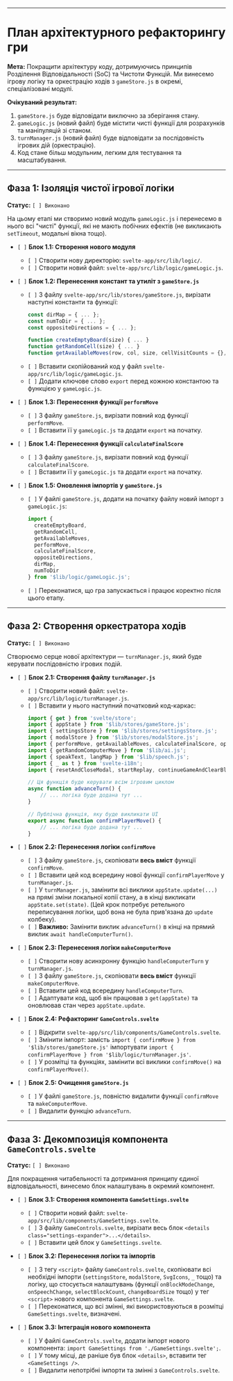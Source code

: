 
---

# План архітектурного рефакторингу гри

**Мета:** Покращити архітектуру коду, дотримуючись принципів Розділення Відповідальності (SoC) та Чистоти Функцій. Ми винесемо ігрову логіку та оркестрацію ходів з `gameStore.js` в окремі, спеціалізовані модулі.

**Очікуваний результат:**
1.  `gameStore.js` буде відповідати виключно за зберігання стану.
2.  `gameLogic.js` (новий файл) буде містити чисті функції для розрахунків та маніпуляцій зі станом.
3.  `turnManager.js` (новий файл) буде відповідати за послідовність ігрових дій (оркестрацію).
4.  Код стане більш модульним, легким для тестування та масштабування.

---

## Фаза 1: Ізоляція чистої ігрової логіки

**Статус:** `[ ] Виконано`

На цьому етапі ми створимо новий модуль `gameLogic.js` і перенесемо в нього всі "чисті" функції, які не мають побічних ефектів (не викликають `setTimeout`, модальні вікна тощо).

*   `[ ]` **Блок 1.1: Створення нового модуля**
    *   `[ ]` Створити нову директорію: `svelte-app/src/lib/logic/`.
    *   `[ ]` Створити новий файл: `svelte-app/src/lib/logic/gameLogic.js`.

*   `[ ]` **Блок 1.2: Перенесення констант та утиліт з `gameStore.js`**
    *   `[ ]` З файлу `svelte-app/src/lib/stores/gameStore.js`, вирізати наступні константи та функції:
        ```javascript
        const dirMap = { ... };
        const numToDir = { ... };
        const oppositeDirections = { ... };

        function createEmptyBoard(size) { ... }
        function getRandomCell(size) { ... }
        function getAvailableMoves(row, col, size, cellVisitCounts = {}, blockOnVisitCount = 0) { ... }
        ```
    *   `[ ]` Вставити скопійований код у файл `svelte-app/src/lib/logic/gameLogic.js`.
    *   `[ ]` Додати ключове слово `export` перед кожною константою та функцією у `gameLogic.js`.

*   `[ ]` **Блок 1.3: Перенесення функції `performMove`**
    *   `[ ]` З файлу `gameStore.js`, вирізати повний код функції `performMove`.
    *   `[ ]` Вставити її у `gameLogic.js` та додати `export` на початку.

*   `[ ]` **Блок 1.4: Перенесення функції `calculateFinalScore`**
    *   `[ ]` З файлу `gameStore.js`, вирізати повний код функції `calculateFinalScore`.
    *   `[ ]` Вставити її у `gameLogic.js` та додати `export` на початку.

*   `[ ]` **Блок 1.5: Оновлення імпортів у `gameStore.js`**
    *   `[ ]` У файлі `gameStore.js`, додати на початку файлу новий імпорт з `gameLogic.js`:
        ```javascript
        import {
          createEmptyBoard,
          getRandomCell,
          getAvailableMoves,
          performMove,
          calculateFinalScore,
          oppositeDirections,
          dirMap,
          numToDir
        } from '$lib/logic/gameLogic.js';
        ```
    *   `[ ]` Переконатися, що гра запускається і працює коректно після цього етапу.

---

## Фаза 2: Створення оркестратора ходів

**Статус:** `[ ] Виконано`

Створюємо серце нової архітектури — `turnManager.js`, який буде керувати послідовністю ігрових подій.

*   `[ ]` **Блок 2.1: Створення файлу `turnManager.js`**
    *   `[ ]` Створити новий файл: `svelte-app/src/lib/logic/turnManager.js`.
    *   `[ ]` Вставити у нього наступний початковий код-каркас:
        ```javascript
        import { get } from 'svelte/store';
        import { appState } from '$lib/stores/gameStore.js';
        import { settingsStore } from '$lib/stores/settingsStore.js';
        import { modalStore } from '$lib/stores/modalStore.js';
        import { performMove, getAvailableMoves, calculateFinalScore, oppositeDirections, dirMap } from './gameLogic.js';
        import { getRandomComputerMove } from '$lib/ai.js';
        import { speakText, langMap } from '$lib/speech.js';
        import { _ as t } from 'svelte-i18n';
        import { resetAndCloseModal, startReplay, continueGameAndClearBlocks, finishGameWithBonus } from '$lib/stores/gameStore.js';

        // Ця функція буде керувати всім ігровим циклом
        async function advanceTurn() {
            // ... логіка буде додана тут ...
        }

        // Публічна функція, яку буде викликати UI
        export async function confirmPlayerMove() {
            // ... логіка буде додана тут ...
        }
        ```

*   `[ ]` **Блок 2.2: Перенесення логіки `confirmMove`**
    *   `[ ]` З файлу `gameStore.js`, скопіювати **весь вміст** функції `confirmMove`.
    *   `[ ]` Вставити цей код всередину нової функції `confirmPlayerMove` у `turnManager.js`.
    *   `[ ]` У `turnManager.js`, замінити всі виклики `appState.update(...)` на прямі зміни локальної копії стану, а в кінці викликати `appState.set(state)`. (Цей крок потребує ретельного переписування логіки, щоб вона не була прив'язана до `update` колбеку).
    *   `[ ]` **Важливо:** Замінити виклик `advanceTurn()` в кінці на прямий виклик `await handleComputerTurn()`.

*   `[ ]` **Блок 2.3: Перенесення логіки `makeComputerMove`**
    *   `[ ]` Створити нову асинхронну функцію `handleComputerTurn` у `turnManager.js`.
    *   `[ ]` З файлу `gameStore.js`, скопіювати **весь вміст** функції `makeComputerMove`.
    *   `[ ]` Вставити цей код всередину `handleComputerTurn`.
    *   `[ ]` Адаптувати код, щоб він працював з `get(appState)` та оновлював стан через `appState.update`.

*   `[ ]` **Блок 2.4: Рефакторинг `GameControls.svelte`**
    *   `[ ]` Відкрити `svelte-app/src/lib/components/GameControls.svelte`.
    *   `[ ]` Змінити імпорт: замість `import { confirmMove } from '$lib/stores/gameStore.js'` імпортувати `import { confirmPlayerMove } from '$lib/logic/turnManager.js'`.
    *   `[ ]` У розмітці та функціях, замінити всі виклики `confirmMove()` на `confirmPlayerMove()`.

*   `[ ]` **Блок 2.5: Очищення `gameStore.js`**
    *   `[ ]` У файлі `gameStore.js`, повністю видалити функції `confirmMove` та `makeComputerMove`.
    *   `[ ]` Видалити функцію `advanceTurn`.

---

## Фаза 3: Декомпозиція компонента `GameControls.svelte`

**Статус:** `[ ] Виконано`

Для покращення читабельності та дотримання принципу єдиної відповідальності, винесемо блок налаштувань в окремий компонент.

*   `[ ]` **Блок 3.1: Створення компонента `GameSettings.svelte`**
    *   `[ ]` Створити новий файл: `svelte-app/src/lib/components/GameSettings.svelte`.
    *   `[ ]` З файлу `GameControls.svelte`, вирізати весь блок `<details class="settings-expander">...</details>`.
    *   `[ ]` Вставити цей блок у `GameSettings.svelte`.

*   `[ ]` **Блок 3.2: Перенесення логіки та імпортів**
    *   `[ ]` З тегу `<script>` файлу `GameControls.svelte`, скопіювати всі необхідні імпорти (`settingsStore`, `modalStore`, `SvgIcons`, `_` тощо) та логіку, що стосується налаштувань (функції `onBlockModeChange`, `onSpeechChange`, `selectBlockCount`, `changeBoardSize` тощо) у тег `<script>` нового компонента `GameSettings.svelte`.
    *   `[ ]` Переконатися, що всі змінні, які використовуються в розмітці `GameSettings.svelte`, визначені.

*   `[ ]` **Блок 3.3: Інтеграція нового компонента**
    *   `[ ]` У файлі `GameControls.svelte`, додати імпорт нового компонента: `import GameSettings from './GameSettings.svelte';`.
    *   `[ ]` У тому місці, де раніше був блок `<details>`, вставити тег `<GameSettings />`.
    *   `[ ]` Видалити непотрібні імпорти та змінні з `GameControls.svelte`.
